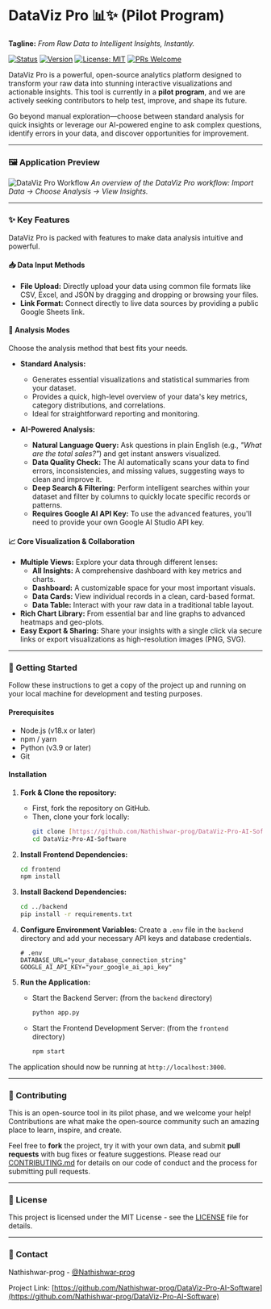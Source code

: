# DataViz Pro 📊✨ (Pilot Program)

**Tagline:** *From Raw Data to Intelligent Insights, Instantly.*

[![Status](https://img.shields.io/badge/status-pilot%20program-orange)](https://github.com/Nathishwar-prog/DataViz-Pro-AI-Software)
[![Version](https://img.shields.io/badge/version-v0.5.0--beta-blue)](https://github.com/Nathishwar-prog/DataViz-Pro-AI-Software)
[![License: MIT](https://img.shields.io/badge/License-MIT-yellow.svg)](https://github.com/Nathishwar-prog/DataViz-Pro-AI-Software/blob/main/LICENSE)
[![PRs Welcome](https://img.shields.io/badge/PRs-welcome-brightgreen.svg)](CONTRIBUTING.md)

DataViz Pro is a powerful, open-source analytics platform designed to transform your raw data into stunning interactive visualizations and actionable insights. This tool is currently in a **pilot program**, and we are actively seeking contributors to help test, improve, and shape its future.

Go beyond manual exploration—choose between standard analysis for quick insights or leverage our AI-powered engine to ask complex questions, identify errors in your data, and discover opportunities for improvement.

---

### 🖼️ Application Preview

![DataViz Pro Workflow](https://i.imgur.com/9vYmG9d.gif)
*An overview of the DataViz Pro workflow: Import Data → Choose Analysis → View Insights.*

---

### ✨ Key Features

DataViz Pro is packed with features to make data analysis intuitive and powerful.

#### 📥 Data Input Methods
* **File Upload:** Directly upload your data using common file formats like CSV, Excel, and JSON by dragging and dropping or browsing your files.
* **Link Format:** Connect directly to live data sources by providing a public Google Sheets link.

#### 🔬 Analysis Modes
Choose the analysis method that best fits your needs.

* **Standard Analysis:**
    * Generates essential visualizations and statistical summaries from your dataset.
    * Provides a quick, high-level overview of your data's key metrics, category distributions, and correlations.
    * Ideal for straightforward reporting and monitoring.

* **AI-Powered Analysis:**
    * **Natural Language Query:** Ask questions in plain English (e.g., *"What are the total sales?"*) and get instant answers visualized.
    * **Data Quality Check:** The AI automatically scans your data to find errors, inconsistencies, and missing values, suggesting ways to clean and improve it.
    * **Deep Search & Filtering:** Perform intelligent searches within your dataset and filter by columns to quickly locate specific records or patterns.
    * **Requires Google AI API Key:** To use the advanced features, you'll need to provide your own Google AI Studio API key.

#### 📈 Core Visualization & Collaboration
* **Multiple Views:** Explore your data through different lenses:
    * **All Insights:** A comprehensive dashboard with key metrics and charts.
    * **Dashboard:** A customizable space for your most important visuals.
    * **Data Cards:** View individual records in a clean, card-based format.
    * **Data Table:** Interact with your raw data in a traditional table layout.
* **Rich Chart Library:** From essential bar and line graphs to advanced heatmaps and geo-plots.
* **Easy Export & Sharing:** Share your insights with a single click via secure links or export visualizations as high-resolution images (PNG, SVG).

---

### 🚀 Getting Started

Follow these instructions to get a copy of the project up and running on your local machine for development and testing purposes.

#### Prerequisites

* Node.js (v18.x or later)
* npm / yarn
* Python (v3.9 or later)
* Git

#### Installation

1.  **Fork & Clone the repository:**
    * First, fork the repository on GitHub.
    * Then, clone your fork locally:
        ```sh
        git clone [https://github.com/Nathishwar-prog/DataViz-Pro-AI-Software.git](https://github.com/Nathishwar-prog/DataViz-Pro-AI-Software.git)
        cd DataViz-Pro-AI-Software
        ```

2.  **Install Frontend Dependencies:**
    ```sh
    cd frontend
    npm install
    ```

3.  **Install Backend Dependencies:**
    ```sh
    cd ../backend
    pip install -r requirements.txt
    ```

4.  **Configure Environment Variables:**
    Create a `.env` file in the `backend` directory and add your necessary API keys and database credentials.
    ```
    # .env
    DATABASE_URL="your_database_connection_string"
    GOOGLE_AI_API_KEY="your_google_ai_api_key"
    ```

5.  **Run the Application:**
    * Start the Backend Server: (from the `backend` directory)
        ```sh
        python app.py
        ```
    * Start the Frontend Development Server: (from the `frontend` directory)
        ```sh
        npm start
        ```

The application should now be running at `http://localhost:3000`.

---

### 🤝 Contributing

This is an open-source tool in its pilot phase, and we welcome your help! Contributions are what make the open-source community such an amazing place to learn, inspire, and create.

Feel free to **fork** the project, try it with your own data, and submit **pull requests** with bug fixes or feature suggestions. Please read our [CONTRIBUTING.md](CONTRIBUTING.md) for details on our code of conduct and the process for submitting pull requests.

---

### 📜 License

This project is licensed under the MIT License - see the [LICENSE](https://github.com/Nathishwar-prog/DataViz-Pro-AI-Software/blob/main/LICENSE) file for details.

---

### 📧 Contact

Nathishwar-prog - [@Nathishwar-prog](https://github.com/Nathishwar-prog)

Project Link: [https://github.com/Nathishwar-prog/DataViz-Pro-AI-Software](https://github.com/Nathishwar-prog/DataViz-Pro-AI-Software)
